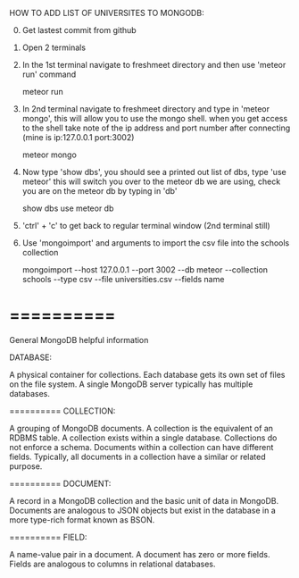 HOW TO ADD LIST OF UNIVERSITES TO MONGODB:

0) Get lastest commit from github

1) Open 2 terminals

2) In the 1st terminal navigate to freshmeet directory and then use 'meteor run' command

    meteor run
    
3) In 2nd terminal navigate to freshmeet directory and type in 'meteor mongo', this will allow you to use the mongo shell.  when you get access to the shell take note of the ip address and port number after connecting (mine is ip:127.0.0.1 port:3002)

    meteor mongo
    
3) Now type 'show dbs', you should see a printed out list of dbs, type 'use meteor' this will switch you over to the meteor db we are using, check you are on the meteor db by typing in 'db'

    show dbs
    use meteor
    db
    
4) 'ctrl' + 'c' to get back to regular terminal window (2nd terminal still)

5) Use 'mongoimport' and arguments to import the csv file into the schools collection

    mongoimport --host 127.0.0.1 --port 3002 --db meteor --collection schools --type csv --file universities.csv --fields name
    
    
==========
==========

General MongoDB helpful information


DATABASE:

A physical container for collections. Each database gets its own set of files on the file system. A single MongoDB server typically has multiple databases.

==========
COLLECTION:

A grouping of MongoDB documents. A collection is the equivalent of an RDBMS table. A collection exists within a single database. Collections do not enforce a schema. Documents within a collection can have different fields. Typically, all documents in a collection have a similar or related purpose.

==========
DOCUMENT:

A record in a MongoDB collection and the basic unit of data in MongoDB. Documents are analogous to JSON objects but exist in the database in a more type-rich format known as BSON.

==========
FIELD:

A name-value pair in a document. A document has zero or more fields. Fields are analogous to columns in relational databases.
